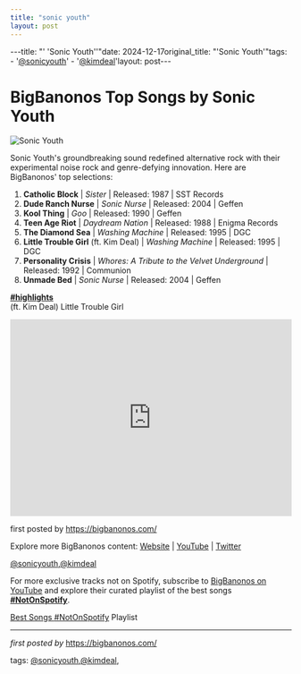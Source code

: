 ```yaml
---
title: "sonic youth"
layout: post
---
```

---title: "' 'Sonic Youth''"date: 2024-12-17original_title: "'Sonic Youth'"tags:  - '[@sonicyouth](/tags/sonicyouth/)'  - '[@kimdeal](/tags/kimdeal/)'layout: post---<h1>BigBanonos Top Songs by Sonic Youth</h1><img alt="Sonic Youth" src="https://i.guim.co.uk/img/media/2711c889efdd0c6509fc626b64af622d538b4e94/0_867_2763_1657/master/2763.jpg?width=1200&height=900&quality=85&auto=format&fit=crop&s=f427bc529a93264101003a0a60e06a19" /> <p>Sonic Youth's groundbreaking sound redefined alternative rock with their experimental noise rock and genre-defying innovation. Here are BigBanonos' top selections:</p> <ol> <li><strong>Catholic Block</strong> | <em>Sister</em> | Released: 1987 | SST Records</li> <li><strong>Dude Ranch Nurse</strong> | <em>Sonic Nurse</em> | Released: 2004 | Geffen</li> <li><strong>Kool Thing</strong> | <em>Goo</em> | Released: 1990 | Geffen</li> <li><strong>Teen Age Riot</strong> | <em>Daydream Nation</em> | Released: 1988 | Enigma Records</li> <li><strong>The Diamond Sea</strong> | <em>Washing Machine</em> | Released: 1995 | DGC</li> <li><strong>Little Trouble Girl</strong> (ft. Kim Deal) | <em>Washing Machine</em> | Released: 1995 | DGC</li> <li><strong>Personality Crisis</strong> | <em>Whores: A Tribute to the Velvet Underground</em> | Released: 1992 | Communion</li> <li><strong>Unmade Bed</strong> | <em>Sonic Nurse</em> | Released: 2004 | Geffen</li></ol> <p><strong>[#highlights](/tags/highlights/)</strong><br />(ft. Kim Deal) Little Trouble Girl</p> <div> <iframe allow="autoplay; clipboard-write; encrypted-media; fullscreen; picture-in-picture" frameborder="0" height="352" loading="lazy" src="https://open.spotify.com/embed/playlist/4n5vLw1AwTxoUc6phso1pM?utm_source=generator" width="100%"></iframe></div> <p>first posted by <a href="https://bigbanonos.com/">https://bigbanonos.com/</a></p> <div> <p>Explore more BigBanonos content: <a href="https://bigbanonos.com/">Website</a> | <a href="https://www.youtube.com/[@BigBanonos](/tags/BigBanonos/)">YouTube</a> | <a href="https://x.com/bigbanonos">Twitter</a></p></div> <!--Tags--><p>[@sonicyouth](/tags/sonicyouth/),[@kimdeal](/tags/kimdeal/)</p><!--Subscribe and Playlist Links--><div>    <p>For more exclusive tracks not on Spotify, subscribe to <a href="https://www.youtube.com/[@BigBanonos](/tags/BigBanonos/)" target="_blank">BigBanonos on YouTube</a> and explore their curated playlist of the best songs <strong>[#NotOnSpotify](/tags/NotOnSpotify/)</strong>.</p>    <p><a href="https://www.youtube.com/playlist?list=PLtuNtuTatqI0kFahUCbtbfenC_ET5O_tr" target="_blank">Best Songs [#NotOnSpotify](/tags/NotOnSpotify/) Playlist<br /></a></p></div><hr /><p><em>first posted by</em> <a href="https://bigbanonos.com/" rel="noopener" target="_new">https://bigbanonos.com/</a></p><p>tags: [@sonicyouth](/tags/sonicyouth/),[@kimdeal](/tags/kimdeal/),</p>